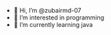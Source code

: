 - 👋 Hi, I’m @zubairmd-07
- 👀 I’m interested in programming
- 🌱 I’m currently learning java 

<!---
zubairmd-07/zubairmd-07 is a ✨ special ✨ repository because its `README.md` (this file) appears on your GitHub profile.
You can click the Preview link to take a look at your changes.
--->
